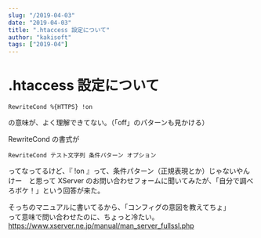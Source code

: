 ```yaml
---
slug: "/2019-04-03"
date: "2019-04-03"
title: ".htaccess 設定について"
author: "kakisoft"
tags: ["2019-04"]
---
```

# .htaccess 設定について

```
RewriteCond %{HTTPS} !on 
```
の意味が、よく理解できてない。（「off」のパターンも見かける）  

RewriteCond の書式が  
```
RewriteCond テスト文字列 条件パターン オプション
```
ってなってるけど、『 !on 』って、条件パターン（正規表現とか）じゃないやんけー　と思って XServer のお問い合わせフォームに聞いてみたが、「自分で調べろボケ！」という回答が来た。  

そっちのマニュアルに書いてるから、「コンフィグの意図を教えてちょ」  
って意味で問い合わせたのに、ちょっと冷たい。  
<https://www.xserver.ne.jp/manual/man_server_fullssl.php>  



